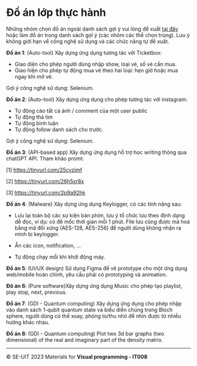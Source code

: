 # Đồ án lớp thực hành

Những nhóm chọn đồ án ngoài danh sách gợi ý vui lòng đề xuất [tại đây](https://github.com/vutuanhai237/CourseMaterials/discussions/1) hoặc làm đồ án trong danh sách gợi ý (các nhóm các thể chọn trùng). Lưu ý không giới hạn về công nghệ sử dụng và các chức năng tự đề xuất.

**Đồ án 1**: (Auto-tool) Xây dựng ứng dụng tương tác với Ticketbox:

- Giao diện cho phép người dùng nhập show, loại vé, số vé cần mua.
- Giao hiện cho phép tự động mua vé theo hai loại: hẹn giờ hoặc mua ngay khi mở vé.

Gợi ý công nghệ sử dụng: Selenium.

**Đồ án 2**: (Auto-tool) Xây dựng ứng dụng cho phép tương tác với instagram:

- Tự động cào tất cả ảnh / comment của một user public
- Tự động thả tim
- Tự động bình luận
- Tự động follow danh sách cho trước.

Gợi ý công nghệ sử dụng: Selenium.

**Đồ án 3**: (API-based app) Xây dựng ứng dụng hỗ trợ học writing thông qua chatGPT API. Tham khảo promt:

[1] https://tinyurl.com/25cyzjmf

[2] https://tinyurl.com/26h5xr8x

[3] https://tinyurl.com/2p9a92hk

**Đồ án 4**: (Malware) Xây dựng ứng dụng Keylogger, có các tính năng sau:

- Lưu lại toàn bộ các sự kiện bàn phím, lưu ý tổ chức lưu theo định dạng dễ đọc, ví dụ: có để mốc thời gian mỗi 1 phút. File lưu cũng được mã hoá bằng mã đối xứng (AES-128, AES-256) để người dùng không nhận ra mình bị keylogger.

- Ẩn các icon, notification, ...

- Tự động chạy mỗi khi khởi động máy.

**Đồ án 5**: (UI/UX design) Sử dụng Figma để vẽ prototype cho một ứng dụng web/mobile hoàn chỉnh, yêu cầu phải có prototyping và animation. 

**Đô án 6**: (Pure software)Xây dựng ứng dụng Music cho phép tạo playlist, play stop, next, previous.

**Đồ án 7**: (GDI - Quantum computing) Xây dựng ứng dụng cho phép nhập vào danh sách 1-qubit quantum state và biểu diễn chúng trong Bloch sphere, người dùng có thể xoay, phóng to/thu nhỏ để nhìn được từ nhiều hướng khác nhau.

**Đồ án 8**: (GDI - Quantum computing) Plot two 3d bar graphs (two dimensional) of the real and imaginary part of the density matrix.

---
&copy; SE-UIT 2023
Materials for **Visual programming - IT008** 
